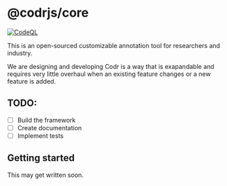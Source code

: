 # @codrjs/core

[![CodeQL](https://github.com/CodrJS/Core/actions/workflows/codeql.yml/badge.svg?branch=main)](https://github.com/CodrJS/Core/actions/workflows/codeql.yml)

This is an open-sourced customizable annotation tool for researchers and industry.

We are designing and developing Codr is a way that is exapandable and requires
very little overhaul when an existing feature changes or a new feature is added.

## TODO:

- [ ] Build the framework
- [ ] Create documentation
- [ ] Implement tests

## Getting started

This may get written soon.
